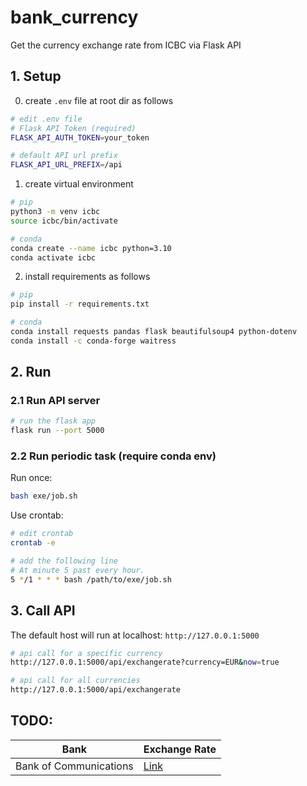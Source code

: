 # bank_currency
Get the currency exchange rate from ICBC via Flask API

## 1. Setup

0. create `.env` file at root dir as follows

```bash
# edit .env file
# Flask API Token (required)
FLASK_API_AUTH_TOKEN=your_token

# default API url prefix
FLASK_API_URL_PREFIX=/api
```

1. create virtual environment

```bash
# pip
python3 -m venv icbc
source icbc/bin/activate

# conda
conda create --name icbc python=3.10
conda activate icbc
```

2. install requirements as follows

```bash
# pip
pip install -r requirements.txt

# conda
conda install requests pandas flask beautifulsoup4 python-dotenv
conda install -c conda-forge waitress
```

## 2. Run
### 2.1 Run API server

```bash
# run the flask app
flask run --port 5000
```

### 2.2 Run periodic task (require conda env)
Run once:
```bash
bash exe/job.sh
```

Use crontab:
```bash
# edit crontab
crontab -e

# add the following line
# At minute 5 past every hour.
5 */1 * * * bash /path/to/exe/job.sh
```


## 3. Call API
The default host will run at localhost: `http://127.0.0.1:5000`

```bash
# api call for a specific currency
http://127.0.0.1:5000/api/exchangerate?currency=EUR&now=true

# api call for all currencies
http://127.0.0.1:5000/api/exchangerate
```


## TODO:

| Bank | Exchange Rate |
| --- | --- |
| Bank of Communications | [Link](https://www.bankcomm.com/BankCommSite/zonghang/cn/whpj/foreignExchangeSearch_Cn.jsp)   |
